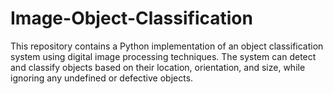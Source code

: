 # Image-Object-Classification
This repository contains a Python implementation of an object classification system using digital image processing techniques. The system can detect and classify objects based on their location, orientation, and size, while ignoring any undefined or defective objects.
